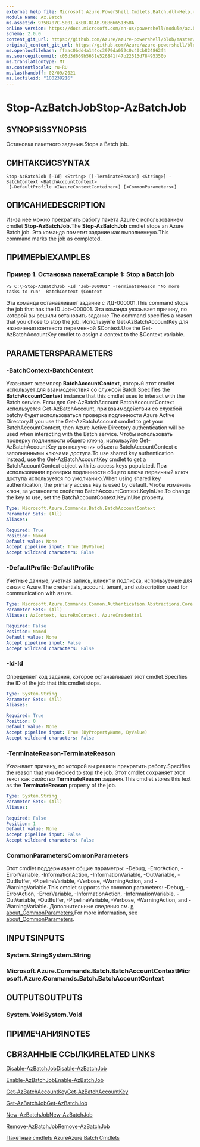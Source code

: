 ```yaml
---
external help file: Microsoft.Azure.PowerShell.Cmdlets.Batch.dll-Help.xml
Module Name: Az.Batch
ms.assetid: 975B707C-5001-43ED-81AB-9BB6665135BA
online version: https://docs.microsoft.com/en-us/powershell/module/az.batch/stop-azbatchjob
schema: 2.0.0
content_git_url: https://github.com/Azure/azure-powershell/blob/master/src/Batch/Batch/help/Stop-AzBatchJob.md
original_content_git_url: https://github.com/Azure/azure-powershell/blob/master/src/Batch/Batch/help/Stop-AzBatchJob.md
ms.openlocfilehash: ffaac0bdd4a144cc3979da052c0c40cb824862f4
ms.sourcegitcommit: c05d3d669b5631e526841f47b22513d78495350b
ms.translationtype: MT
ms.contentlocale: ru-RU
ms.lasthandoff: 02/09/2021
ms.locfileid: "100239216"
---
```

# <span data-ttu-id="ca03e-101">Stop-AzBatchJob</span><span class="sxs-lookup"><span data-stu-id="ca03e-101">Stop-AzBatchJob</span></span>

## <span data-ttu-id="ca03e-102">SYNOPSIS</span><span class="sxs-lookup"><span data-stu-id="ca03e-102">SYNOPSIS</span></span>
<span data-ttu-id="ca03e-103">Остановка пакетного задания.</span><span class="sxs-lookup"><span data-stu-id="ca03e-103">Stops a Batch job.</span></span>

## <span data-ttu-id="ca03e-104">СИНТАКСИС</span><span class="sxs-lookup"><span data-stu-id="ca03e-104">SYNTAX</span></span>

```
Stop-AzBatchJob [-Id] <String> [[-TerminateReason] <String>] -BatchContext <BatchAccountContext>
 [-DefaultProfile <IAzureContextContainer>] [<CommonParameters>]
```

## <span data-ttu-id="ca03e-105">ОПИСАНИЕ</span><span class="sxs-lookup"><span data-stu-id="ca03e-105">DESCRIPTION</span></span>
<span data-ttu-id="ca03e-106">Из-за нее можно прекратить работу пакета Azure с использованием cmdlet **Stop-AzBatchJob.**</span><span class="sxs-lookup"><span data-stu-id="ca03e-106">The **Stop-AzBatchJob** cmdlet stops an Azure Batch job.</span></span>
<span data-ttu-id="ca03e-107">Эта команда пометит задание как выполненную.</span><span class="sxs-lookup"><span data-stu-id="ca03e-107">This command marks the job as completed.</span></span>

## <span data-ttu-id="ca03e-108">ПРИМЕРЫ</span><span class="sxs-lookup"><span data-stu-id="ca03e-108">EXAMPLES</span></span>

### <span data-ttu-id="ca03e-109">Пример 1. Остановка пакета</span><span class="sxs-lookup"><span data-stu-id="ca03e-109">Example 1: Stop a Batch job</span></span>
```
PS C:\>Stop-AzBatchJob -Id "Job-000001" -TerminateReason "No more tasks to run" -BatchContext $Context
```

<span data-ttu-id="ca03e-110">Эта команда останавливает задание с ИД-000001.</span><span class="sxs-lookup"><span data-stu-id="ca03e-110">This command stops the job that has the ID Job-000001.</span></span>
<span data-ttu-id="ca03e-111">Эта команда указывает причину, по которой вы решили остановить задание.</span><span class="sxs-lookup"><span data-stu-id="ca03e-111">The command specifies a reason that you chose to stop the job.</span></span>
<span data-ttu-id="ca03e-112">Используйте Get-AzBatchAccountKey для назначения контекста переменной $Context.</span><span class="sxs-lookup"><span data-stu-id="ca03e-112">Use the Get-AzBatchAccountKey cmdlet to assign a context to the $Context variable.</span></span>

## <span data-ttu-id="ca03e-113">PARAMETERS</span><span class="sxs-lookup"><span data-stu-id="ca03e-113">PARAMETERS</span></span>

### <span data-ttu-id="ca03e-114">-BatchContext</span><span class="sxs-lookup"><span data-stu-id="ca03e-114">-BatchContext</span></span>
<span data-ttu-id="ca03e-115">Указывает экземпляр **BatchAccountContext,** который этот cmdlet использует для взаимодействия со службой Batch.</span><span class="sxs-lookup"><span data-stu-id="ca03e-115">Specifies the **BatchAccountContext** instance that this cmdlet uses to interact with the Batch service.</span></span>
<span data-ttu-id="ca03e-116">Если для Get-AzBatchAccount BatchAccountContext используется Get-AzBatchAccount, при взаимодействии со службой batchy будет использоваться проверка подлинности Azure Active Directory.</span><span class="sxs-lookup"><span data-stu-id="ca03e-116">If you use the Get-AzBatchAccount cmdlet to get your BatchAccountContext, then Azure Active Directory authentication will be used when interacting with the Batch service.</span></span> <span data-ttu-id="ca03e-117">Чтобы использовать проверку подлинности общего ключа, используйте Get-AzBatchAccountKey для получения объекта BatchAccountContext с заполненными ключами доступа.</span><span class="sxs-lookup"><span data-stu-id="ca03e-117">To use shared key authentication instead, use the Get-AzBatchAccountKey cmdlet to get a BatchAccountContext object with its access keys populated.</span></span> <span data-ttu-id="ca03e-118">При использовании проверки подлинности общего ключа первичный ключ доступа используется по умолчанию.</span><span class="sxs-lookup"><span data-stu-id="ca03e-118">When using shared key authentication, the primary access key is used by default.</span></span> <span data-ttu-id="ca03e-119">Чтобы изменить ключ, за установите свойство BatchAccountContext.KeyInUse.</span><span class="sxs-lookup"><span data-stu-id="ca03e-119">To change the key to use, set the BatchAccountContext.KeyInUse property.</span></span>

```yaml
Type: Microsoft.Azure.Commands.Batch.BatchAccountContext
Parameter Sets: (All)
Aliases:

Required: True
Position: Named
Default value: None
Accept pipeline input: True (ByValue)
Accept wildcard characters: False
```

### <span data-ttu-id="ca03e-120">-DefaultProfile</span><span class="sxs-lookup"><span data-stu-id="ca03e-120">-DefaultProfile</span></span>
<span data-ttu-id="ca03e-121">Учетные данные, учетная запись, клиент и подписка, используемые для связи с Azure.</span><span class="sxs-lookup"><span data-stu-id="ca03e-121">The credentials, account, tenant, and subscription used for communication with azure.</span></span>

```yaml
Type: Microsoft.Azure.Commands.Common.Authentication.Abstractions.Core.IAzureContextContainer
Parameter Sets: (All)
Aliases: AzContext, AzureRmContext, AzureCredential

Required: False
Position: Named
Default value: None
Accept pipeline input: False
Accept wildcard characters: False
```

### <span data-ttu-id="ca03e-122">-Id</span><span class="sxs-lookup"><span data-stu-id="ca03e-122">-Id</span></span>
<span data-ttu-id="ca03e-123">Определяет код задания, которое останавливает этот cmdlet.</span><span class="sxs-lookup"><span data-stu-id="ca03e-123">Specifies the ID of the job that this cmdlet stops.</span></span>

```yaml
Type: System.String
Parameter Sets: (All)
Aliases:

Required: True
Position: 0
Default value: None
Accept pipeline input: True (ByPropertyName, ByValue)
Accept wildcard characters: False
```

### <span data-ttu-id="ca03e-124">-TerminateReason</span><span class="sxs-lookup"><span data-stu-id="ca03e-124">-TerminateReason</span></span>
<span data-ttu-id="ca03e-125">Указывает причину, по которой вы решили прекратить работу.</span><span class="sxs-lookup"><span data-stu-id="ca03e-125">Specifies the reason that you decided to stop the job.</span></span>
<span data-ttu-id="ca03e-126">Этот cmdlet сохраняет этот текст как свойство **TerminateReason** задания.</span><span class="sxs-lookup"><span data-stu-id="ca03e-126">This cmdlet stores this text as the **TerminateReason** property of the job.</span></span>

```yaml
Type: System.String
Parameter Sets: (All)
Aliases:

Required: False
Position: 1
Default value: None
Accept pipeline input: False
Accept wildcard characters: False
```

### <span data-ttu-id="ca03e-127">CommonParameters</span><span class="sxs-lookup"><span data-stu-id="ca03e-127">CommonParameters</span></span>
<span data-ttu-id="ca03e-128">Этот cmdlet поддерживает общие параметры: -Debug, -ErrorAction, -ErrorVariable, -InformationAction, -InformationVariable, -OutVariable, -OutBuffer, -PipelineVariable, -Verbose, -WarningAction, and -WarningVariable.</span><span class="sxs-lookup"><span data-stu-id="ca03e-128">This cmdlet supports the common parameters: -Debug, -ErrorAction, -ErrorVariable, -InformationAction, -InformationVariable, -OutVariable, -OutBuffer, -PipelineVariable, -Verbose, -WarningAction, and -WarningVariable.</span></span> <span data-ttu-id="ca03e-129">Дополнительные сведения см. [в about_CommonParameters.](http://go.microsoft.com/fwlink/?LinkID=113216)</span><span class="sxs-lookup"><span data-stu-id="ca03e-129">For more information, see [about_CommonParameters](http://go.microsoft.com/fwlink/?LinkID=113216).</span></span>

## <span data-ttu-id="ca03e-130">INPUTS</span><span class="sxs-lookup"><span data-stu-id="ca03e-130">INPUTS</span></span>

### <span data-ttu-id="ca03e-131">System.String</span><span class="sxs-lookup"><span data-stu-id="ca03e-131">System.String</span></span>

### <span data-ttu-id="ca03e-132">Microsoft.Azure.Commands.Batch.BatchAccountContext</span><span class="sxs-lookup"><span data-stu-id="ca03e-132">Microsoft.Azure.Commands.Batch.BatchAccountContext</span></span>

## <span data-ttu-id="ca03e-133">OUTPUTS</span><span class="sxs-lookup"><span data-stu-id="ca03e-133">OUTPUTS</span></span>

### <span data-ttu-id="ca03e-134">System.Void</span><span class="sxs-lookup"><span data-stu-id="ca03e-134">System.Void</span></span>

## <span data-ttu-id="ca03e-135">ПРИМЕЧАНИЯ</span><span class="sxs-lookup"><span data-stu-id="ca03e-135">NOTES</span></span>

## <span data-ttu-id="ca03e-136">СВЯЗАННЫЕ ССЫЛКИ</span><span class="sxs-lookup"><span data-stu-id="ca03e-136">RELATED LINKS</span></span>

[<span data-ttu-id="ca03e-137">Disable-AzBatchJob</span><span class="sxs-lookup"><span data-stu-id="ca03e-137">Disable-AzBatchJob</span></span>](./Disable-AzBatchJob.md)

[<span data-ttu-id="ca03e-138">Enable-AzBatchJob</span><span class="sxs-lookup"><span data-stu-id="ca03e-138">Enable-AzBatchJob</span></span>](./Enable-AzBatchJob.md)

[<span data-ttu-id="ca03e-139">Get-AzBatchAccountKey</span><span class="sxs-lookup"><span data-stu-id="ca03e-139">Get-AzBatchAccountKey</span></span>](./Get-AzBatchAccountKey.md)

[<span data-ttu-id="ca03e-140">Get-AzBatchJob</span><span class="sxs-lookup"><span data-stu-id="ca03e-140">Get-AzBatchJob</span></span>](./Get-AzBatchJob.md)

[<span data-ttu-id="ca03e-141">New-AzBatchJob</span><span class="sxs-lookup"><span data-stu-id="ca03e-141">New-AzBatchJob</span></span>](./New-AzBatchJob.md)

[<span data-ttu-id="ca03e-142">Remove-AzBatchJob</span><span class="sxs-lookup"><span data-stu-id="ca03e-142">Remove-AzBatchJob</span></span>](./Remove-AzBatchJob.md)

[<span data-ttu-id="ca03e-143">Пакетные cmdlets Azure</span><span class="sxs-lookup"><span data-stu-id="ca03e-143">Azure Batch Cmdlets</span></span>](/powershell/module/Az.Batch/)
